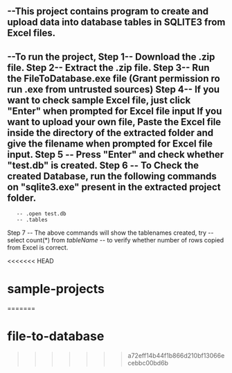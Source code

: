 
--This project contains program to create and upload data into database tables in SQLITE3 from Excel files.
--

--To run the project,
Step 1-- Download the .zip file.
Step 2-- Extract the .zip file.
Step 3-- Run the FileToDatabase.exe file (Grant permission ro run .exe from untrusted sources)
Step 4-- If you want to check sample Excel file, just click "Enter" when prompted for Excel file input
         If you want to upload your own file, Paste the Excel file inside the directory of the extracted folder and give the filename when          prompted for  Excel file input. 
Step 5 -- Press "Enter" and check whether "test.db" is created.
Step 6 -- To Check the created Database, run the following commands on "sqlite3.exe" present in the extracted project folder.
--
       -- .open test.db
       -- .tables 

Step 7 -- The above commands will show the tablenames created, try -- select count(*) from _tableName_ -- to verify whether number of rows copied from Excel is correct. 






<<<<<<< HEAD
# sample-projects
=======
# file-to-database
>>>>>>> a72eff14b44f1b866d210bf13066ecebbc00bd6b
